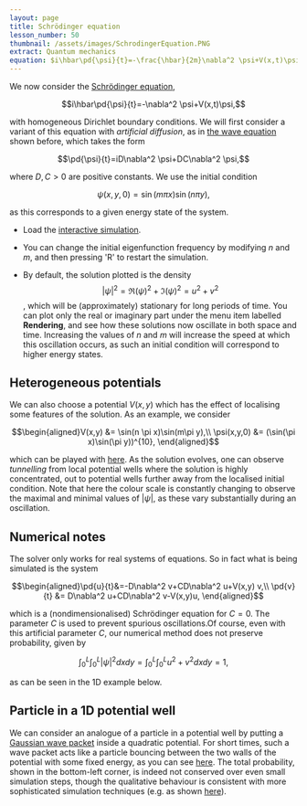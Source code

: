 ```yaml
---
layout: page
title: Schrödinger equation
lesson_number: 50
thumbnail: /assets/images/SchrodingerEquation.PNG
extract: Quantum mechanics
equation: $i\hbar\pd{\psi}{t}=-\frac{\hbar}{2m}\nabla^2 \psi+V(x,t)\psi$
---
```

We now consider the [Schrödinger equation](https://en.wikipedia.org/wiki/Schrödinger_equation),

$$i\hbar\pd{\psi}{t}=-\nabla^2 \psi+V(x,t)\psi,$$

with homogeneous Dirichlet boundary conditions. We will first consider a variant of this equation with *artificial diffusion*, as in [the wave equation](/basic_pdes/wave-equation) shown before, which takes the form

$$\pd{\psi}{t}=iD\nabla^2 \psi+DC\nabla^2 \psi,$$

where $D,C>0$ are positive constants. We use the initial condition 

$$\psi(x,y,0) = \sin(m\pi x)\sin(n\pi y),$$ 

as this corresponds to a given energy state of the system.

* Load the [interactive simulation](/sim/?preset=stabilizedSchrodingerEquation). 

* You can change the initial eigenfunction frequency by modifying $n$ and $m$, and then pressing 'R' to restart the simulation.

* By default, the solution plotted is the density $$\lvert \psi\rvert^2 = \Re(\psi)^2+\Im(\psi)^2 = u^2+v^2$$, which will be (approximately) stationary for long periods of time. You can plot only the real or imaginary part under the menu item labelled **Rendering**, and see how these solutions now oscillate in both space and time. Increasing the values of $n$ and $m$ will increase the speed at which this oscillation occurs, as such an initial condition will correspond to higher energy states.

## Heterogeneous potentials

We can also choose a potential $V(x,y)$ which has the effect of localising some features of the solution. As an example, we consider 

$$\begin{aligned}V(x,y) &= \sin(n \pi x)\sin(m\pi y),\\ \psi(x,y,0) &= (\sin(\pi x)\sin(\pi y))^{10},
\end{aligned}$$

which can be played with [here](/sim/?preset=stabilizedSchrodingerEquationPotential). As the solution evolves, one can observe *tunnelling* from local potential wells where the solution is highly concentrated, out to potential wells further away from the localised initial condition. Note that here the colour scale is constantly changing to observe the maximal and minimal values of $\lvert \psi \rvert$, as these vary substantially during an oscillation.

## Numerical notes

The solver only works for real systems of equations. So in fact what is being simulated is the system

$$\begin{aligned}\pd{u}{t}&=-D\nabla^2 v+CD\nabla^2 u+V(x,y) v,\\ 
\pd{v}{t} &= D\nabla^2 u+CD\nabla^2 v-V(x,y)u,
\end{aligned}$$

which is a (nondimensionalised) Schrödinger equation for $C=0$. The parameter $C$ is used to prevent spurious oscillations.Of course, even with this artificial parameter $C$, our numerical method does not preserve probability, given by

$$
\int_0^L \int_0^L |\psi|^2dxdy = \int_0^L \int_0^L u^2+v^2dxdy = 1,
$$

as can be seen in the 1D example below. 

## Particle in a 1D potential well

We can consider an analogue of a particle in a potential well by putting a [Gaussian wave packet](https://en.wikipedia.org/wiki/Wave_packet#Gaussian_wave_packets_in_quantum_mechanics) inside a quadratic potential. For short times, such a wave packet acts like a particle bouncing between the two walls of the potential with some fixed energy, as you can see [here](/sim/?preset=stabilizedSchrodinger1D). The total probability, shown in the bottom-left corner, is indeed not conserved over even small simulation steps, though the qualitative behaviour is consistent with more sophisticated simulation techniques (e.g. as shown [here](http://www.astro.utoronto.ca/~mahajan/notebooks/quantum_tunnelling.html)).
